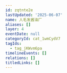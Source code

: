 ```yaml
---
id: zqtnte2e
lastUpdated: '2025-06-07'
name: 人毛发酱油厂
aliases: []
layer: 4
eventDate: null
categoryId: cat_1wmCydV7
tagIds:
  - tag_jKWvm6pa
timelineEvents: []
relations: []
titledLinks: []
---
```


